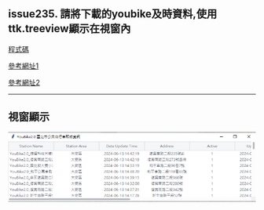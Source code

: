 ## issue235. 請將下載的youbike及時資料,使用ttk.treeview顯示在視窗內

[程式碼]()

[參考網址1](https://www.pythontutorial.net/tkinter/tkinter-treeview/)

[參考網址2](https://yhhuang1966.blogspot.com/2023/06/python-tkinter-treeview.html)

---

## 視窗顯示
![picture_1](./YouBike%20information.png)